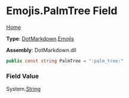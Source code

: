 # Emojis\.PalmTree Field

[Home](../../../README.md)

**Type**: [DotMarkdown](../../README.md)\.[Emojis](../README.md)

**Assembly**: DotMarkdown\.dll

```csharp
public const string PalmTree = ":palm_tree:"
```

### Field Value

System\.[String](https://docs.microsoft.com/en-us/dotnet/api/system.string)